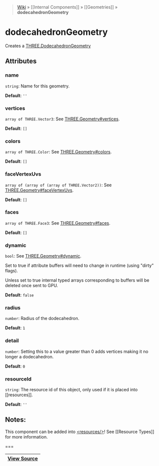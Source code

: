 > [Wiki](Home) » [[Internal Components]] » [[Geometries]] » **dodecahedronGeometry**

# dodecahedronGeometry

Creates a [THREE.DodecahedronGeometry](http://threejs.org/docs/index.html#Reference/Extras.Geometries/DodecahedronGeometry)

## Attributes

### name
``` string ```: Name for this geometry.

**Default**: `''`

### vertices
``` array of THREE.Vector3 ```: See [THREE.Geometry#vertices](http://threejs.org/docs/#Reference/Core/Geometry.vertices).

**Default**: `[]`

### colors
``` array of THREE.Color ```: See [THREE.Geometry#colors](http://threejs.org/docs/#Reference/Core/Geometry.colors).

**Default**: `[]`

### faceVertexUvs
``` array of (array of (array of THREE.Vector2)) ```: See [THREE.Geometry#faceVertexUvs](http://threejs.org/docs/#Reference/Core/Geometry.faceVertexUvs).

**Default**: `[]`

### faces
``` array of THREE.Face3 ```: See [THREE.Geometry#faces](http://threejs.org/docs/#Reference/Core/Geometry.faces).

**Default**: `[]`

### dynamic
``` bool ```: See [THREE.Geometry#dynamic](http://threejs.org/docs/#Reference/Core/Geometry.dynamic).

Set to true if attribute buffers will need to change in runtime (using "dirty" flags).

Unless set to true internal typed arrays corresponding to buffers will be deleted
once sent to GPU.

**Default**: `false`

### radius
``` number ```: Radius of the dodecahedron.

**Default**: `1`

### detail
``` number ```: Setting this to a value greater than 0 adds vertices making it no longer a dodecahedron.

**Default**: `0`

### resourceId
``` string ```: The resource id of this object, only used if it is placed into [[resources]].

**Default**: `''`

## Notes:

This component can be added into [&lt;resources/&gt;](resources)! See [[Resource Types]] for more information.

===

|**[View Source](../blob/master/src/lib/descriptors/Geometry/DodecahedronGeometryDescriptor.js)**|
 ---|
